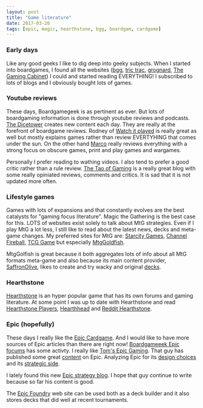 ```yaml
---
layout: post
title: "Game literature"
date: 2017-03-20
tags: [epic, magic, hearthstone, bgg, boardgam, cardgame]
---
```


### Early days
Like any good geeks I like to dig deep into geeky subjects. When I started into boardgames, I found all the websites ([bgg](https://www.boardgamegeek.com/), [tric trac](https://www.trictrac.net/), [grognard](https://grognard.com/), [The Gaming Cabinet](http://www.gamecabinet.com/)) I could and started reading EVERYTHING! I subscribed to lots of blogs and I obviously bought lots of games.

### Youtube reviews
These days, Boardgamegeek is as pertinent as ever. But lots of boardgaming information is done through youtube reviews and podcasts. [The Dicetower](https://www.youtube.com/channel/UCiwBbXQlljGjKtKhcdMliRA) creates new content each day. They are really at the forefront of boardgame reviews. Rodney of [Watch it played](https://www.youtube.com/user/WatchItPlayed) is really great as well but mostly explains games rather than review EVERTYHING that comes under the sun. On the other hand [Marco](https://www.youtube.com/channel/UCqjObEZh6BQw2xpgMjPZ7qg) really reviews everything with a strong focus on obscure games, print and play games and wargames.

Personally I prefer reading to wathing videos. I also tend to prefer a good critic rather than a rule review. [The Tao of Gaming](https://taogaming.wordpress.com/) is a really great blog with some really opiniated reviews, comments and critics. It is sad that it is not updated more often.

### Lifestyle games
Games with lots of expansions and that constantly evolves are the best catalysts for "gaming focus literature". Magic the Gathering is the best case for this. LOTS of websites exist solely to talk about MtG strategies. Even if I play MtG a lot less, I still like to read about the latest news, decks and meta-game changes. My preferred sites for MtG are: [Starcity Games](http://www.starcitygames.com/), [Channel Fireball](http://store.channelfireball.com/landing), [TCG Game](http://magic.tcgplayer.com/) but especially [MtgGoldfish](https://www.mtggoldfish.com/).

MtgGolfish is great because it both aggregates lots of info about all MtG formats meta-game and also because its main content provider, [SaffronOlive](https://www.mtggoldfish.com/articles/search?author=26), likes to create and try wacky and original [decks](https://www.mtggoldfish.com/articles/against-the-odds-zur-an-modern).

### Hearthstone
[Hearthstone](http://us.battle.net/hearthstone/en/) is an hyper popular game that has its own forums and gaming literature. At some point I was up to date with Hearthstone and read [Hearthstone Players](https://hearthstoneplayers.com/), [Hearthhead](http://www.hearthhead.com/) and [Reddit Hearthstone](https://www.reddit.com/r/hearthstone/).

### Epic (hopefully)
These days I really like the [Epic Cardgame](http://www.epiccardgame.com/). And I would like to have more sources of Epic articles than there are right now! [Boardgameeek Epic focums](https://boardgamegeek.com/boardgame/175621/epic-card-game/forums/) has some activty. I really like [Tom's Epic Gaming](http://www.tomsepicgaming.com/). That guy has published some great [content](http://www.tomsepicgaming.com/epic-card-game/) on Epic. Analyzing Epic for its [design choices](http://www.tomsepicgaming.com/epic-5-critical-aspects/) and its [strategic side](http://www.tomsepicgaming.com/category/strategyarticle/).

I lately found this new [Epic strategy blog](http://epicstrategy.blogspot.ca/). I hope that guy continue to write because so far his content is good.

The [Epic Foundry](http://decks.epiccardgame.com/) web site can be used both as a deck builder and it also stores decks that did well at recent tournaments.
